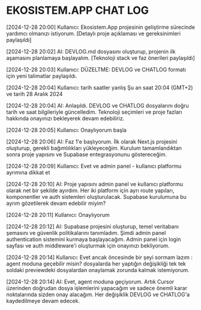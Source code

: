# EKOSISTEM.APP CHAT LOG

[2024-12-28 20:00] Kullanıcı: 
Ekosistem.App projesinin geliştirme sürecinde yardımcı olmanızı istiyorum. [Detaylı proje açıklaması ve gereksinimleri paylaşıldı]

[2024-12-28 20:02] AI: 
DEVLOG.md dosyasını oluşturup, projenin ilk aşamasını planlamaya başlayalım. [Teknoloji stack ve faz önerileri paylaşıldı]

[2024-12-28 20:03] Kullanıcı:
DÜZELTME: DEVLOG ve CHATLOG formatı için yeni talimatlar paylaşıldı.

[2024-12-28 20:04] Kullanıcı:
tarih saatler yanlış Şu an saat 20:04 (GMT+2) ve tarih 28 Aralık 2024

[2024-12-28 20:04] AI:
Anlaşıldı. DEVLOG ve CHATLOG dosyalarını doğru tarih ve saat bilgileriyle güncelledim. Teknoloji seçimleri ve proje fazları hakkında onayınızı bekleyerek devam edebiliriz. 

[2024-12-28 20:05] Kullanıcı:
Onaylıyorum başla

[2024-12-28 20:06] AI:
Faz 1'e başlıyorum. İlk olarak Next.js projesini oluşturup, gerekli bağımlılıkları yükleyeceğim. Kurulum tamamlandıktan sonra proje yapısını ve Supabase entegrasyonunu göstereceğim. 

[2024-12-28 20:09] Kullanıcı:
Evet ve admin panel - kullanıcı platformu ayrımına dikkat et

[2024-12-28 20:10] AI:
Proje yapısını admin panel ve kullanıcı platformu olarak net bir şekilde ayırdım. Her iki platform için ayrı route yapıları, komponentler ve auth sistemleri oluşturulacak. Supabase kurulumuna bu ayrım gözetilerek devam edebilir miyim? 

[2024-12-28 20:11] Kullanıcı:
Onaylıyorum

[2024-12-28 20:12] AI:
Supabase projesini oluşturup, temel veritabanı şemasını ve güvenlik politikalarını tanımladım. Şimdi admin panel authentication sistemini kurmaya başlayacağım. Admin panel için login sayfası ve auth middleware'i oluşturmak için onayınızı bekliyorum. 

[2024-12-28 20:14] Kullanıcı:
Evet ancak öncesinde bir şeyi sormam lazım : agent moduna geçebilir misin? dosyalarda her yaptığın değişikliği tek tek soldaki previewdeki dosyalardan onaylamak zorunda kalmak istemiyorum.

[2024-12-28 20:14] AI:
Evet, agent moduna geçiyorum. Artık Cursor üzerinden doğrudan dosya işlemlerini yapacağım ve sadece önemli karar noktalarında sizden onay alacağım. Her değişiklik DEVLOG ve CHATLOG'a kaydedilmeye devam edecek. 